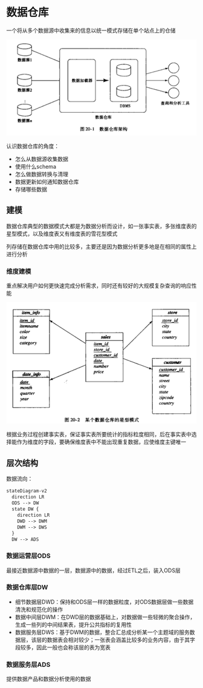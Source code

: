 # 数据仓库

一个将从多个数据源中收集来的信息以统一模式存储在单个站点上的仓储

![数仓架构](/assets/20230517203218.png)

认识数据仓库的角度：

- 怎么从数据源收集数据
- 使用什么schema
- 怎么做数据转换与清理
- 数据更新如何通知数据仓库
- 存储哪些数据

## 建模

数据仓库典型的数据模式大都是为数据分析而设计，如一张事实表，多张维度表的星型模式，以及维度表又有维度表的雪花型模式

列存储在数据仓库中用的比较多，主要还是因为数据分析更多地是在相同的属性上进行分析

### 维度建模

重点解决用户如何更快速完成分析需求，同时还有较好的大规模复杂查询的响应性能

![星型模式（中间为事实表，四周为维度表）](/assets/20230517203817.png)

根据业务过程创建事实表，保证事实表所要统计的指标粒度相同，后在事实表中选择能作为维度的字段，要确保维度表中不能出现重复数据，应使维度主键唯一

## 层次结构

数据流向：

```mermaid
stateDiagram-v2
  direction LR
  ODS --> DW
  state DW {
    direction LR
    DWD --> DWM
    DWM --> DWS
  }
  DW --> ADS
```

### 数据运营层ODS

最接近数据源中数据的一层，数据源中的数据，经过ETL之后，装入ODS层

### 数据仓库层DW

- 细节数据层DWD：保持和ODS层一样的数据粒度，对ODS数据层做一些数据清洗和规范化的操作
- 数据中间层DWM：在DWD层的数据基础上，对数据做一些轻微的聚合操作，生成一些列的中间结果表，提升公共指标的复用性
- 数据服务层DWS：基于DWM的数据，整合汇总成分析某一个主题域的服务数据层，该层的数据表会相对较少；一张表会涵盖比较多的业务内容，由于其字段较多，因此一般也会称该层的表为宽表

### 数据服务层ADS

提供数据产品和数据分析使用的数据
